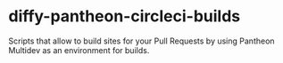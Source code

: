 # diffy-pantheon-circleci-builds
Scripts that allow to build sites for your Pull Requests by using Pantheon Multidev as an environment for builds.
